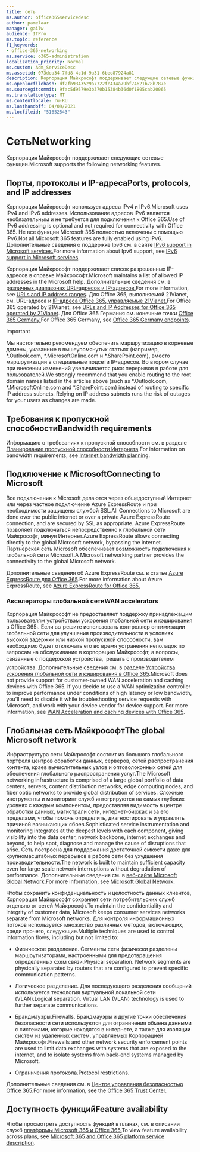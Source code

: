 ```yaml
---
title: сеть
ms.author: office365servicedesc
author: pamelaar
manager: gailw
audience: ITPro
ms.topic: reference
f1_keywords:
- office-365-networking
ms.service: o365-administration
localization_priority: Normal
ms.custom: Adm_ServiceDesc
ms.assetid: 073dea34-7fd8-4c1d-9a31-6bee87924a81
description: Корпорация Майкрософт поддерживает следующие сетевые функции.
ms.openlocfilehash: df2fb9343529a7722fc434a79bf74621b78b787e
ms.sourcegitcommit: 9fac5d9579e3b370b15384b36d0f1805cab20065
ms.translationtype: MT
ms.contentlocale: ru-RU
ms.lasthandoff: 04/09/2021
ms.locfileid: "51652543"
---
```

# <a name="networking"></a><span data-ttu-id="ad28d-103">Сеть</span><span class="sxs-lookup"><span data-stu-id="ad28d-103">Networking</span></span>

<span data-ttu-id="ad28d-104">Корпорация Майкрософт поддерживает следующие сетевые функции.</span><span class="sxs-lookup"><span data-stu-id="ad28d-104">Microsoft supports the following networking features.</span></span>
  
## <a name="ports-protocols-and-ip-addresses"></a><span data-ttu-id="ad28d-105">Порты, протоколы и IP-адреса</span><span class="sxs-lookup"><span data-stu-id="ad28d-105">Ports, protocols, and IP addresses</span></span>

<span data-ttu-id="ad28d-106">Корпорация Майкрософт использует адреса IPv4 и IPv6.</span><span class="sxs-lookup"><span data-stu-id="ad28d-106">Microsoft uses IPv4 and IPv6 addresses.</span></span> <span data-ttu-id="ad28d-107">Использование адресов IPv6 является необязательным и не требуется для подключения к Office 365.</span><span class="sxs-lookup"><span data-stu-id="ad28d-107">Use of IPv6 addressing is optional and not required for connectivity with Office 365.</span></span> <span data-ttu-id="ad28d-108">Не все функции Microsoft 365 полностью включены с помощью IPv6.</span><span class="sxs-lookup"><span data-stu-id="ad28d-108">Not all Microsoft 365 features are fully enabled using IPv6.</span></span> <span data-ttu-id="ad28d-109">Дополнительные сведения о поддержке Ipv6 см. в сайте [IPv6 support in Microsoft services.](/office365/enterprise/ipv6-support)</span><span class="sxs-lookup"><span data-stu-id="ad28d-109">For more information about Ipv6 support, see [IPv6 support in Microsoft services](/office365/enterprise/ipv6-support).</span></span>
  
<span data-ttu-id="ad28d-110">Корпорация Майкрософт поддерживает список разрешенных IP-адресов в справке Майкрософт.</span><span class="sxs-lookup"><span data-stu-id="ad28d-110">Microsoft maintains a list of allowed IP addresses in the Microsoft help.</span></span> <span data-ttu-id="ad28d-111">Дополнительные сведения см. в [различных диапазонах URL-адресов и IP-адресов.](/office365/enterprise/urls-and-ip-address-ranges)</span><span class="sxs-lookup"><span data-stu-id="ad28d-111">For more information, see [URLs and IP address ranges](/office365/enterprise/urls-and-ip-address-ranges).</span></span> <span data-ttu-id="ad28d-112">Для Office 365, выполняемой 21Vianet, см. URL-адреса и [IP-адреса Office 365, управляемые 21Vianet.](/office365/enterprise/managing-office-365-endpoints)</span><span class="sxs-lookup"><span data-stu-id="ad28d-112">For Office 365 operated by 21Vianet, see [URLs and IP Addresses for Office 365 operated by 21Vianet](/office365/enterprise/managing-office-365-endpoints).</span></span> <span data-ttu-id="ad28d-113">Для Office 365 Германия см. конечные точки [Office 365 Germany.](https://support.office.com/article/Office-365-Germany-endpoints-8a113a50-0071-4155-bb8e-eba5a8dbd4c8)</span><span class="sxs-lookup"><span data-stu-id="ad28d-113">For Office 365 Germany, see [Office 365 Germany endpoints](https://support.office.com/article/Office-365-Germany-endpoints-8a113a50-0071-4155-bb8e-eba5a8dbd4c8).</span></span>
  
> [!IMPORTANT]
> <span data-ttu-id="ad28d-p103">Мы настоятельно рекомендуем обеспечить маршрутизацию в корневые домены, указанные в вышеупомянутых статьях (например, \*.Outlook.com, \*.MicrosoftOnline.com и \*.SharePoint.com), вместо маршрутизации в специальные подсети IP-адресов. Во втором случае при внесении изменений увеличивается риск перерывов в работе для пользователей.</span><span class="sxs-lookup"><span data-stu-id="ad28d-p103">We strongly recommend that you enable routing to the root domain names listed in the articles above (such as \*.Outlook.com, \*.MicrosoftOnline.com and \*.SharePoint.com) instead of routing to specific IP address subnets. Relying on IP address subnets runs the risk of outages for your users as changes are made.</span></span> 
  
## <a name="bandwidth-requirements"></a><span data-ttu-id="ad28d-116">Требования к пропускной способности</span><span class="sxs-lookup"><span data-stu-id="ad28d-116">Bandwidth requirements</span></span>

<span data-ttu-id="ad28d-117">Информацию о требованиях к пропускной способности см. в разделе [Планирование пропускной способности Интернета](/office365/enterprise/network-planning-and-performance).</span><span class="sxs-lookup"><span data-stu-id="ad28d-117">For information on bandwidth requirements, see [Internet bandwidth planning](/office365/enterprise/network-planning-and-performance).</span></span>
  
## <a name="connecting-to-microsoft"></a><span data-ttu-id="ad28d-118">Подключение к Microsoft</span><span class="sxs-lookup"><span data-stu-id="ad28d-118">Connecting to Microsoft</span></span>

<span data-ttu-id="ad28d-119">Все подключения к Microsoft делаются через общедоступный Интернет или через частное подключение Azure ExpressRoute и при необходимости защищены службой SSL.</span><span class="sxs-lookup"><span data-stu-id="ad28d-119">All Connections to Microsoft are done over the public internet or over a private Azure ExpressRoute connection, and are secured by SSL as appropriate.</span></span> <span data-ttu-id="ad28d-120">Azure ExpressRoute позволяет подключаться непосредственно к глобальной сети Майкрософт, минуя Интернет.</span><span class="sxs-lookup"><span data-stu-id="ad28d-120">Azure ExpressRoute allows connecting directly to the global Microsoft network, bypassing the internet.</span></span> <span data-ttu-id="ad28d-121">Партнерская сеть Microsoft обеспечивает возможность подключения к глобальной сети Microsoft.</span><span class="sxs-lookup"><span data-stu-id="ad28d-121">A Microsoft networking partner provides the connectivity to the global Microsoft network.</span></span>
  
<span data-ttu-id="ad28d-122">Дополнительные сведения об Azure ExpressRoute см. в статье [Azure ExpressRoute для Office 365](/microsoft-365/enterprise/azure-expressroute).</span><span class="sxs-lookup"><span data-stu-id="ad28d-122">For more information about Azure ExpressRoute, see [Azure ExpressRoute for Office 365.](/microsoft-365/enterprise/azure-expressroute)</span></span>
  
### <a name="wan-accelerators"></a><span data-ttu-id="ad28d-123">Акселераторы глобальной сети</span><span class="sxs-lookup"><span data-stu-id="ad28d-123">WAN accelerators</span></span>

<span data-ttu-id="ad28d-p105">Корпорация Майкрософт не предоставляет поддержку принадлежащим пользователям устройствам ускорения глобальной сети и кэширования в Office 365:. Если вы решите использовать контроллер оптимизации глобальной сети для улучшения производительности в условиях высокой задержки или низкой пропускной способности, вам необходимо будет отключать его во время устранения неполадок по запросам на обслуживание в корпорацию Майкрософт, а вопросы, связанные с поддержкой устройства,  решать с производителем устройства. Дополнительные сведения см. в разделе [Устройства ускорения глобальной сети и кэширования в Office 365](https://support.microsoft.com/help/2690045/using-third-party-network-devices-or-solutions-with-office-365).</span><span class="sxs-lookup"><span data-stu-id="ad28d-p105">Microsoft does not provide support for customer-owned WAN acceleration and caching devices with Office 365. If you decide to use a WAN optimization controller to improve performance under conditions of high latency or low bandwidth, you'll need to disable it while troubleshooting service requests with Microsoft, and work with your device vendor for device support. For more information, see [WAN Acceleration and caching devices with Office 365](https://support.microsoft.com/help/2690045/using-third-party-network-devices-or-solutions-with-office-365).</span></span>
  
## <a name="the-global-microsoft-network"></a><span data-ttu-id="ad28d-127">Глобальная сеть Майкрософт</span><span class="sxs-lookup"><span data-stu-id="ad28d-127">The global Microsoft network</span></span>

<span data-ttu-id="ad28d-128">Инфраструктура сети Майкрософт состоит из большого глобального портфеля центров обработки данных, серверов, сетей распространения контента, краев вычислительных узлов и оптоволоконных сетей для обеспечения глобального распространения услуг.</span><span class="sxs-lookup"><span data-stu-id="ad28d-128">The Microsoft networking infrastructure is comprised of a large global portfolio of data centers, servers, content distribution networks, edge computing nodes, and fiber optic networks to provide global distribution of services.</span></span> <span data-ttu-id="ad28d-129">Сложные инструменты и мониторинг служб интегрируются на самых глубоких уровнях с каждым компонентом, предоставляя видимость в центре обработки данных, магистрали сети, интернет-биржах и за его пределами, чтобы помочь определить, диагностировать и управлять причиной возникающих сбоев.</span><span class="sxs-lookup"><span data-stu-id="ad28d-129">Sophisticated service instrumentation and monitoring integrates at the deepest levels with each component, giving visibility into the data center, network backbone, internet exchanges and beyond, to help spot, diagnose and manage the cause of disruptions that arise.</span></span> <span data-ttu-id="ad28d-130">Сеть построена для поддержания достаточной емкости даже для крупномасштабных перерывов в работе сети без ухудшения производительности.</span><span class="sxs-lookup"><span data-stu-id="ad28d-130">The network is built to maintain sufficient capacity even for large scale network interruptions without degradation of performance.</span></span> <span data-ttu-id="ad28d-131">Дополнительные сведения см. в [веб-сайте Microsoft Global Network.](/azure/networking/microsoft-global-network)</span><span class="sxs-lookup"><span data-stu-id="ad28d-131">For more information, see [Microsoft Global Network](/azure/networking/microsoft-global-network).</span></span> 
  
<span data-ttu-id="ad28d-132">Чтобы сохранить конфиденциальность и целостность данных клиентов, Корпорация Майкрософт сохраняет сети потребительских служб отдельно от сетей Майкрософт.</span><span class="sxs-lookup"><span data-stu-id="ad28d-132">To maintain the confidentiality and integrity of customer data, Microsoft keeps consumer services networks separate from Microsoft networks.</span></span> <span data-ttu-id="ad28d-133">Для контроля информационных потоков используется множество различных методов, включающих, среди прочего, следующие.</span><span class="sxs-lookup"><span data-stu-id="ad28d-133">Multiple techniques are used to control information flows, including but not limited to:</span></span>
  
- <span data-ttu-id="ad28d-p108">Физическое разделение. Сегменты сети физически разделены маршрутизаторами, настроенными для предотвращения определенных схем связи.</span><span class="sxs-lookup"><span data-stu-id="ad28d-p108">Physical separation. Network segments are physically separated by routers that are configured to prevent specific communication patterns.</span></span>
    
- <span data-ttu-id="ad28d-p109">Логическое разделение. Для последующего разделения сообщений используется технология виртуальной локальной сети (VLAN).</span><span class="sxs-lookup"><span data-stu-id="ad28d-p109">Logical separation. Virtual LAN (VLAN) technology is used to further separate communications.</span></span>
    
- <span data-ttu-id="ad28d-138">Брандмауэры.</span><span class="sxs-lookup"><span data-stu-id="ad28d-138">Firewalls.</span></span> <span data-ttu-id="ad28d-139">Брандмауэры и другие точки обеспечения безопасности сети используются для ограничения обмена данными с системами, которые находятся в интернете, а также для изоляции систем из удаленных систем, управляемых Корпорацией Майкрософт.</span><span class="sxs-lookup"><span data-stu-id="ad28d-139">Firewalls and other network security enforcement points are used to limit data exchanges with systems that are exposed to the internet, and to isolate systems from back-end systems managed by Microsoft.</span></span> 
    
- <span data-ttu-id="ad28d-140">Ограничения протокола.</span><span class="sxs-lookup"><span data-stu-id="ad28d-140">Protocol restrictions.</span></span>
    
<span data-ttu-id="ad28d-141">Дополнительные сведения см. в [Центре управления безопасностью Office 365](https://www.microsoft.com/trust-center).</span><span class="sxs-lookup"><span data-stu-id="ad28d-141">For more information, see the [Office 365 Trust Center](https://www.microsoft.com/trust-center).</span></span> 
  
## <a name="feature-availability"></a><span data-ttu-id="ad28d-142">Доступность функций</span><span class="sxs-lookup"><span data-stu-id="ad28d-142">Feature availability</span></span>

<span data-ttu-id="ad28d-143">Чтобы просмотреть доступность функций в планах, см. в описании служб [платформы Microsoft 365 и Office 365.](office-365-platform-service-description.md)</span><span class="sxs-lookup"><span data-stu-id="ad28d-143">To view feature availability across plans, see [Microsoft 365 and Office 365 platform service description](office-365-platform-service-description.md).</span></span>
